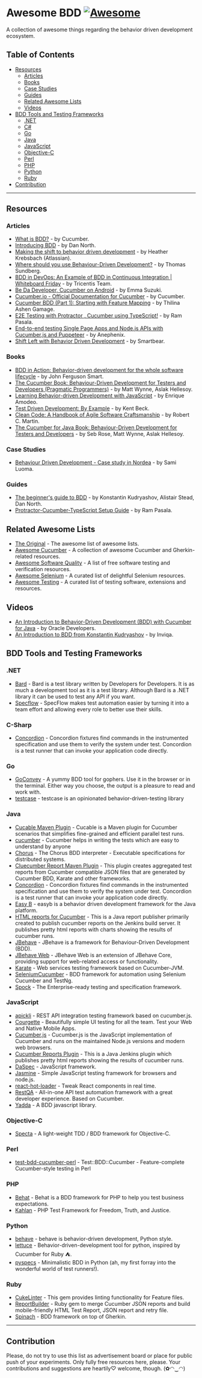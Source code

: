 # **Awesome BDD** [![Awesome](https://cdn.rawgit.com/sindresorhus/awesome/d7305f38d29fed78fa85652e3a63e154dd8e8829/media/badge.svg)](https://github.com/sindresorhus/awesome)

A collection of awesome things regarding the behavior driven development ecosystem.

## Table of Contents
- [Resources](#resources)
  - [Articles](#articles)
  - [Books](#books)
  - [Case Studies](#case-studies)
  - [Guides](#guides)
  - [Related Awesome Lists](#related-awesome-lists)
  - [Videos](#videos)
- [BDD Tools and Testing Frameworks](#bdd-tools-and-testing-frameworks)
  - [.NET](#net)
  - [C#](#c-sharp)
  - [Go](#go)
  - [Java](#java)
  - [JavaScript](#javascript)
  - [Objective-C](#objective-c)
  - [Perl](#perl)
  - [PHP](#php)
  - [Python](#python)
  - [Ruby](#Ruby)
- [Contribution](#contribution)

---

## Resources

### Articles
- [What is BDD?](https://cucumber.io/docs/bdd/) - by Cucumber.
- [Introducing BDD](https://dannorth.net/introducing-bdd/) - by Dan North.
- [Making the shift to behavior driven development](https://www.atlassian.com/blog/software-teams/making-the-shift-to-behavior-driven-development) - by Heather Krebsbach (Atlassian).
- [Where should you use Behaviour-Driven Development?](https://cucumber.io/blog/bdd/where_should_you_use_bdd/) - by Thomas Sundberg.
- [BDD in DevOps: An Example of BDD in Continuous Integration | Whiteboard Friday](https://www.qasymphony.com/blog/bdd-devops-example-bdd-continuous-integration/) - by Tricentis Team.
- [Be Da Developer, Cucumber on Android](https://proandroiddev.com/be-da-developer-cucumber-on-android-cfd07773e59d) - by Emma Suzuki.
- [Cucumber.io - Official Documentation for Cucumber](https://cucumber.io/docs) - by Cucumber.
- [Cucumber BDD (Part 1): Starting with Feature Mapping](https://medium.com/agile-vision/starting-with-bdd-for-collaborative-development-in-agile-environments-5fb034078b3c) - by Thilina Ashen Gamage.
- [E2E Testing with Protractor , Cucumber using TypeScript!](https://medium.com/@igniteram/e2e-testing-with-protractor-cucumber-using-typescript-564575814e4a) - by Ram Pasala.
- [End-to-end testing Single Page Apps and Node.js APIs with Cucumber.js and Puppeteer](https://medium.com/@anephenix/end-to-end-testing-single-page-apps-and-node-js-apis-with-cucumber-js-and-puppeteer-ad5a519ace0) - by Anephenix.
- [Shift Left with Behavior Driven Development](https://smartbear.com/product/testleft/features/behavior-driven-development/) - by Smartbear.

### Books
- [BDD in Action: Behavior-driven development for the whole software lifecycle](https://www.amazon.com/BDD-Action-Behavior-driven-development-lifecycle/dp/161729165X/httpwwwtuto0a-20) - by  John Ferguson Smart.
- [The Cucumber Book: Behaviour-Driven Development for Testers and Developers (Pragmatic Programmers)](https://www.amazon.com/Cucumber-Book-Behaviour-Driven-Development-Programmers/dp/1934356808/httpwwwtuto0a-20) - by Matt Wynne, Aslak Hellesoy.
- [Learning Behavior-driven Development with JavaScript](https://www.amazon.com/Learning-Behavior-driven-Development-JavaScript-Enrique/dp/1784392642/httpwwwtuto0a-20) - by Enrique Amodeo.
- [Test Driven Development: By Example](https://www.amazon.com/Test-Driven-Development-Kent-Beck/dp/0321146530/httpwwwtuto0a-20) - by Kent Beck.
- [Clean Code: A Handbook of Agile Software Craftsmanship](https://www.amazon.com/Clean-Code-Handbook-Software-Craftsmanship/dp/0132350882/httpwwwtuto0a-20) - by Robert C. Martin.
- [The Cucumber for Java Book: Behaviour-Driven Development for Testers and Developers](https://www.amazon.com/Cucumber-Java-Book-Behaviour-Driven-Development/dp/1941222293/httpwwwtuto0a-20) - by Seb Rose, Matt Wynne, Aslak Hellesoy.

### Case Studies
- [Behaviour Driven Development - Case study in Nordea](https://prezi.com/ke8eiqlb_1x9/behaviour-driven-development-case-study-in-nordea/) - by Sami Luoma.

### Guides
- [The beginner's guide to BDD](https://inviqa.com/blog/bdd-guide) - by Konstantin Kudryashov, Alistair Stead, Dan North.
- [Protractor-Cucumber-TypeScript Setup Guide](https://github.com/igniteram/protractor-cucumber-typescript) - by Ram Pasala.

## Related Awesome Lists

- [The Original](https://github.com/sindresorhus/awesome) - The awesome list of awesome lists.
- [Awesome Cucumber](https://github.com/virajkulkarni14/Awesome-Cucumber) -  A collection of awesome Cucumber and Gherkin-related resources.
- [Awesome Software Quality](https://github.com/ligurio/awesome-software-quality) - A list of free software testing and verification resources.
- [Awesome Selenium](https://github.com/christian-bromann/awesome-selenium) - A curated list of delightful Selenium resources.
- [Awesome Testing](https://github.com/TheJambo/awesome-testing) - A curated list of testing software, extensions and resources.

## Videos
- [An Introduction to Behavior-Driven Development (BDD) with Cucumber for Java](https://www.youtube.com/watch?v=MCaXumfckmQ) - by  Oracle Developers.
- [An Introduction to BDD from Konstantin Kudryashov](https://www.youtube.com/watch?v=njcHzGYv7nI) - by Inviqa.

## BDD Tools and Testing Frameworks

### .NET
- [Bard](https://github.com/sjclark76/Bard) - Bard is a test library written by Developers for Developers. It is as much a development tool as it is a test library. Although Bard is a .NET library it can be used to test any API if you want.
- [Specflow](https://specflow.org/) - 
SpecFlow makes test automation easier by turning it into a team effort and allowing every role to better use their skills.

### C-Sharp
- [Concordion](https://concordion.org/coding/csharp/html/) - Concordion fixtures find commands in the instrumented specification and use them to verify the system under test. Concordion is a test runner that can invoke your application code directly.

### Go
- [GoConvey](https://github.com/smartystreets/goconvey) - A yummy BDD tool for gophers. Use it in the browser or in the terminal. Either way you choose, the output is a pleasure to read and work with.
- [testcase](https://github.com/adamluzsi/testcase) - testcase is an opinionated behavior-driven-testing library 

### Java
- [Cucable Maven Plugin](https://github.com/trivago/cucable-plugin) - Cucable is a Maven plugin for Cucumber scenarios that simplifies fine-grained and efficient parallel test runs.
- [cucumber](https://github.com/cucumber/cucumber) - Cucumber helps in writing the tests which are easy to understand by anyone
- [Chorus](https://github.com/Chorus-bdd/Chorus) -  The Chorus BDD interpreter - Executable specifications for distributed systems.
- [Cluecumber Report Maven Plugin](https://github.com/trivago/cluecumber-report-plugin) - This plugin creates aggregated test reports from Cucumber compatible JSON files that are generated by Cucumber BDD, Karate and other frameworks.
- [Concordion](https://concordion.org/coding/java/html/) - Concordion fixtures find commands in the instrumented specification and use them to verify the system under test. Concordion is a test runner that can invoke your application code directly.
- [Easy B](https://easyb.io/v1/index.html) - easyb is a behavior driven development framework for the Java platform.
- [HTML reports for Cucumber](https://github.com/damianszczepanik/cucumber-reporting) - This is a Java report publisher primarily created to publish cucumber reports on the Jenkins build server. It publishes pretty html reports with charts showing the results of cucumber runs.
- [JBehave](https://jbehave.org/) - JBehave is a framework for Behaviour-Driven Development (BDD).
- [JBehave Web](https://jbehave.org/reference/web/stable/) - JBehave Web is an extension of JBehave Core, providing support for web-related access or functionality.
- [Karate](https://github.com/intuit/karate) - Web services testing framework based on Cucumber-JVM.
- [SeleniumCucumber](https://github.com/rahulrathore44/SeleniumCucumber) - BDD framework for automation using Selenium Cucumber and TestNg.
- [Spock](https://github.com/spockframework/spock) -  The Enterprise-ready testing and specification framework.

### JavaScript
- [apickli](https://github.com/apickli/apickli) - REST API integration testing framework based on cucumber.js.
- [Courgette](https://github.com/canvaspixels/courgette) - Beautifully simple UI testing for all the team. Test your Web and Native Mobile Apps.
- [Cucumber.js](https://github.com/cucumber/cucumber-js) - Cucumber.js is the JavaScript implementation of Cucumber and runs on the maintained Node.js versions and modern web browsers.
- [Cucumber Reports Plugin](https://github.com/jenkinsci/cucumber-reports-plugin) - This is a Java Jenkins plugin which publishes pretty html reports showing the results of cucumber runs.
- [DaSpec](https://github.com/daspec) - JavaScript framework.
- [Jasmine](https://github.com/jasmine/jasmine) -  Simple JavaScript testing framework for browsers and node.js.
- [react-hot-loader](https://github.com/gaearon/react-hot-loader) - Tweak React components in real time.
- [RestQA](https://github.com/restqa/restqa) - All-in-one API test automation framework with a great developer experience. Based on Cucumber.
- [Yadda](https://github.com/acuminous/yadda) -  A BDD javascript library.

### Objective-C
- [Specta](https://github.com/specta/specta) - A light-weight TDD / BDD framework for Objective-C.

### Perl
- [test-bdd-cucumber-perl](https://github.com/pherkin/test-bdd-cucumber-perl) - Test::BDD::Cucumber - Feature-complete Cucumber-style testing in Perl 

### PHP
- [Behat](https://github.com/Behat/Behat) - Behat is a BDD framework for PHP to help you test business expectations.
- [Kahlan](https://github.com/kahlan/kahlan) - PHP Test Framework for Freedom, Truth, and Justice.

### Python
- [behave](https://github.com/behave/behave) - behave is behavior-driven development, Python style.
- [lettuce](https://github.com/gabrielfalcao/lettuce) -  Behavior-driven-development tool for python, inspired by Cucumber for Ruby ⛺.
- [pyspecs](https://github.com/mdwhatcott/pyspecs) - Minimalistic BDD in Python (ah, my first forray into the wonderful world of test runners!).

### Ruby
- [CukeLinter](https://github.com/enkessler/cuke_linter) - This gem provides linting functionality for Feature files.
- [ReportBuilder](https://github.com/rajatthareja/ReportBuilder) - Ruby gem to merge Cucumber JSON reports and build mobile-friendly HTML Test Report, JSON report and retry file.
- [Spinach](https://github.com/codegram/spinach) - BDD framework on top of Gherkin.

---

## Contribution

Please, do not try to use this list as advertisement board or place for public push of your experiments. Only fully free resources here, please. Your contributions and suggestions are heartily♡ welcome, though. (✿◠‿◠)
